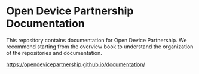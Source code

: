 # Open Device Partnership Documentation
This repository contains documentation for Open Device Partnership. We recommend starting from the overview book to understand the organization of the repositories and documentation.

https://opendevicepartnership.github.io/documentation/